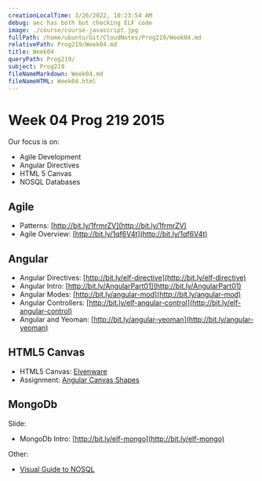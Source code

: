 ```yaml
---
creationLocalTime: 3/26/2022, 10:23:54 AM
debug: aec has both but checking ELF code
image: ./course/course-javascript.jpg
fullPath: /home/ubuntu/Git/CloudNotes/Prog219/Week04.md
relativePath: Prog219/Week04.md
title: Week04
queryPath: Prog219/
subject: Prog219
fileNameMarkdown: Week04.md
fileNameHTML: Week04.html
---
```



<!-- toc -->
<!-- tocstop -->

# Week 04 Prog 219 2015

Our focus is on:

- Agile Development
- Angular Directives
- HTML 5 Canvas
- NOSQL Databases

## Agile

- Patterns: [http://bit.ly/1frmrZV](http://bit.ly/1frmrZV)
- Agile Overview: [http://bit.ly/1qf6V4t](http://bit.ly/1qf6V4t)

## Angular

- Angular Directives: [http://bit.ly/elf-directive](http://bit.ly/elf-directive)
- Angular Intro: [http://bit.ly/AngularPart01](http://bit.ly/AngularPart01)
- Angular Modes: [http://bit.ly/angular-mod](http://bit.ly/angular-mod)
- Angular Controllers: [http://bit.ly/elf-angular-control](http://bit.ly/elf-angular-control)
- Angular and Yeoman: [http://bit.ly/angular-yeoman](http://bit.ly/angular-yeoman)

## HTML5 Canvas

- HTML5 Canvas: [Elvenware][elf-canvas]
-  Assignment: [Angular Canvas Shapes](http://www.ccalvert.net/books/CloudNotes/Assignments/AngularCanvasShapes.html)
 
[elf-canvas]:http://www.elvenware.com/charlie/development/web/HtmlGuide/HtmlFive.html#canvas

## MongoDb

Slide:

- MongoDb Intro: [http://bit.ly/elf-mongo](http://bit.ly/elf-mongo)

Other:

- [Visual Guide to NOSQL](http://blog.nahurst.com/visual-guide-to-nosql-systems)
